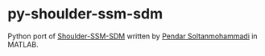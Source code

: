 # py-shoulder-ssm-sdm

Python port of [Shoulder-SSM-SDM](https://github.com/pendarsm/Shoulder-SSM-SDM) written by [Pendar Soltanmohammadi](https://github.com/pendarsm) in MATLAB.